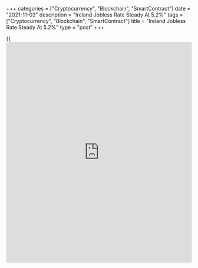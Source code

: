 +++
categories = ["Cryptocurrency", "Blockchain", "SmartContract"]
date = "2021-11-03"
description = "Ireland Jobless Rate Steady At 5.2%"
tags = ["Cryptocurrency", "Blockchain", "SmartContract"]
title = "Ireland Jobless Rate Steady At 5.2%"
type = "post"
+++

{{<iframe id="large-banner" src="https://www.bounty.group/#slide=10.0" width="100%" height="600" scrolling="no" style="border: 0px solid rgb(216, 221, 230); border-radius: 3px;">}}

Ireland's jobless rate remained unchanged in October, figures from the
Central Statistics Office showed on Wednesday.

The seasonally adjusted jobless rate was 5.2 percent in October, same as
seen in September. In the same month last year, the unemployment rate
was 6.3 percent.

The Covid-19 crisis has continued to have a significant impact on the
labor market in October, the agency said.

The seasonally adjusted number of unemployed fell to 135,200 persons in
October from 133,700 in the preceding month.

The youth unemployment rate, which applies to the 15-24 age group,
increased to 10.4 percent in October from 10.3 percent in the prior
month.

For comments and feedback [contact](https://www.playgroundfx.com/contact/): editorial@rtt[news](https://www.letsplayfx.com/blog/forex-news-website/).com

[Economic News][1]

 **What parts of the world are seeing the best (and worst) economic
performances lately? Click[here][2] to check out our [Econ Scorecard][2]
and find out! See up-to-the-moment [ranking](https://www.playgroundfx.com/blog/crypto-exchange-ranking/)s for the best and worst
performers in [GDP][3], [unemployment rate][4], [inflation][5] and much
more.**

   1. www.rtt[news](https://www.letsplayfx.com/blog/forex-news-website/).com/Content/EconomicNews.aspx
   2. www.rtt[news](https://www.letsplayfx.com/blog/forex-news-website/).com/economic-scorecard/world-rank/PPI/highest-performance.aspx
   3. www.rtt[news](https://www.letsplayfx.com/blog/forex-news-website/).com/economic-scorecard/world-rank/GDP/highest-performance.aspx
   4. www.rtt[news](https://www.letsplayfx.com/blog/forex-news-website/).com/economic-scorecard/world-rank/unemployment-rate/lowest-performance.aspx
   5. www.rtt[news](https://www.letsplayfx.com/blog/forex-news-website/).com/economic-scorecard/world-rank/CPI/highest-performance.aspx